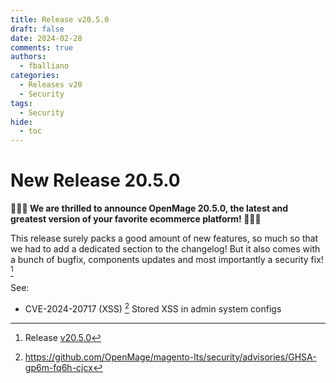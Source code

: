 ```yaml
---
title: Release v20.5.0
draft: false
date: 2024-02-28
comments: true
authors:
  - fballiano
categories:
  - Releases v20
  - Security
tags:
  - Security
hide:
  - toc
---
```


# New Release 20.5.0

**🎉🎉🎉 We are thrilled to announce OpenMage 20.5.0, the latest and greatest version of your favorite ecommerce platform! 🎉🎉🎉**

This release surely packs a good amount of new features, so much so that we had to add a dedicated section to the changelog!
But it also comes with a bunch of bugfix, components updates and most importantly a security fix! [^1]

<!-- more -->

See:

- CVE-2024-20717 (XSS) [^2] Stored XSS in admin system configs

[^1]: Release [v20.5.0](https://github.com/OpenMage/magento-lts/releases/tag/v20.5.0)
[^2]: https://github.com/OpenMage/magento-lts/security/advisories/GHSA-gp6m-fq6h-cjcx
